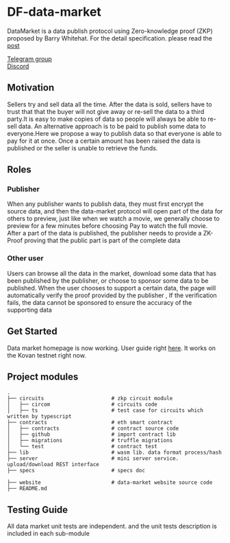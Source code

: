 # DF-data-market
DataMarket is a data publish protocol using Zero-knowledge proof (ZKP) proposed by Barry Whitehat. For the detail specification. please read the [post](https://hackmd.io/3D4lOndVSi6Ee0W_XL4Jrw?view)

[Telegram group](https://t.me/joinchat/_eztiSjvJtMyYzdl)   
[Discord](https://discord.gg/Bg7FRGGp)   

## Motivation
Sellers try and sell data all the time. After the data is sold, sellers have to trust that that the buyer will not give away or re-sell the data to a third party.It is easy to make copies of data so people will always be able to re-sell data. An alternative approach is to be paid to publish some data to everyone.Here we propose a way to publish data so that everyone is able to pay for it at once. Once a certain amount has been raised the data is published or the seller is unable to retrieve the funds.


## Roles

### Publisher
When any publisher wants to publish data, they must first encrypt the source data, and then the data-market protocol will open part of the data for others to preview, just like when we watch a movie, we generally choose to preview for a few minutes before choosing Pay to watch the full movie. After a part of the data is published, the publisher needs to provide a ZK-Proof proving that the public part is part of the complete data 


### Other user
Users can browse all the data in the market, download some data that has been published by the publisher, or choose to sponsor some data to be published. When the user chooses to support a certain data, the page will automatically verify the proof provided by the publisher , If the verification fails, the data cannot be sponsored to ensure the accuracy of the supporting data 



## Get Started
Data market homepage is now working. User guide right [here](./website/user-guide.md). It works on the Kovan testnet right now.

## Project modules
  ```
  .
  ├── circuits                      # zkp circuit module
  │   ├── circom                    # circuits code 
  │   ├── ts                        # test case for circuits which written by typescript 
  ├── contracts                     # eth smart contract
  │   ├── contracts                 # contract source code
  │   ├── github                    # import contract lib 
  │   ├── migrations                # truffle migrations 
  │   └── test                      # contract test
  ├── lib                           # wasm lib. data format process/hash
  ├── server                        # mini server service. upload/download REST interface
  ├── specs                         # specs doc

  ├── website                       # data-market website source code
  ├── README.md
  ```

## Testing Guide
All data market unit tests are independent. and the unit tests description is included in each sub-module



